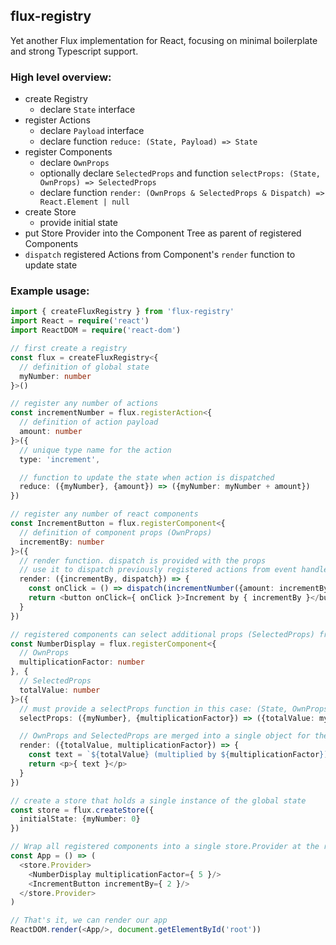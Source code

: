 ## flux-registry

Yet another Flux implementation for React, focusing on minimal boilerplate and strong Typescript support.

### High level overview:

* create Registry  
  * declare `State` interface
* register Actions  
  * declare `Payload` interface
  * declare function `reduce: (State, Payload) => State`
* register Components  
  * declare `OwnProps`
  * optionally declare `SelectedProps` and function `selectProps: (State, OwnProps) => SelectedProps`
  * declare function `render: (OwnProps & SelectedProps & Dispatch) => React.Element | null`
* create Store  
  * provide initial state
* put Store Provider into the Component Tree as parent of registered Components
* `dispatch` registered Actions from Component's `render` function to update state


### Example usage:

```typescript
import { createFluxRegistry } from 'flux-registry'
import React = require('react')
import ReactDOM = require('react-dom')

// first create a registry
const flux = createFluxRegistry<{
  // definition of global state
  myNumber: number
}>()

// register any number of actions
const incrementNumber = flux.registerAction<{
  // definition of action payload
  amount: number
}>({
  // unique type name for the action
  type: 'increment',

  // function to update the state when action is dispatched
  reduce: ({myNumber}, {amount}) => ({myNumber: myNumber + amount})
})

// register any number of react components
const IncrementButton = flux.registerComponent<{
  // definition of component props (OwnProps)
  incrementBy: number
}>({
  // render function. dispatch is provided with the props
  // use it to dispatch previously registered actions from event handlers
  render: ({incrementBy, dispatch}) => {
    const onClick = () => dispatch(incrementNumber({amount: incrementBy}))
    return <button onClick={ onClick }>Increment by { incrementBy }</button>
  }
})

// registered components can select additional props (SelectedProps) from the global state
const NumberDisplay = flux.registerComponent<{
  // OwnProps
  multiplicationFactor: number
}, {
  // SelectedProps
  totalValue: number
}>({
  // must provide a selectProps function in this case: (State, OwnProps) => SelectedProps
  selectProps: ({myNumber}, {multiplicationFactor}) => ({totalValue: myNumber * multiplicationFactor}),

  // OwnProps and SelectedProps are merged into a single object for the render function
  render: ({totalValue, multiplicationFactor}) => {
    const text = `${totalValue} (multiplied by ${multiplicationFactor})`
    return <p>{ text }</p>
  }
})

// create a store that holds a single instance of the global state
const store = flux.createStore({
  initialState: {myNumber: 0}
})

// Wrap all registered components into a single store.Provider at the root of your component tree.
const App = () => (
  <store.Provider>
    <NumberDisplay multiplicationFactor={ 5 }/>
    <IncrementButton incrementBy={ 2 }/>
  </store.Provider>
)

// That's it, we can render our app
ReactDOM.render(<App/>, document.getElementById('root'))

```
